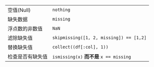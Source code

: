 |                |                                          |
| -------------- | ---------------------------------------- |
| 空值(Null)     | `nothing`                                |
| 缺失数据        | `missing`                                |
| 浮点数的非数值  | `NaN`                                    |
| 滤除缺失值      | `skipmissing([1, 2, missing]) == [1,2]`  |
| 替换缺失值      | `collect((df[:col], 1))`                 |
| 检查是否有缺失值 | `ismissing(x)` **而不是** `x == missing` |
